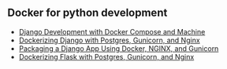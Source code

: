 ## Docker for python development

- [Django Development with Docker Compose and Machine](https://realpython.com/django-development-with-docker-compose-and-machine/)
- [Dockerizing Django with Postgres, Gunicorn, and Nginx](https://testdriven.io/blog/dockerizing-django-with-postgres-gunicorn-and-nginx/)
- [Packaging a Django App Using Docker, NGINX, and Gunicorn](https://www.pluralsight.com/guides/packaging-a-django-app-using-docker-nginx-and-gunicorn)
- [Dockerizing Flask with Postgres, Gunicorn, and Nginx](https://testdriven.io/blog/dockerizing-flask-with-postgres-gunicorn-and-nginx/)
